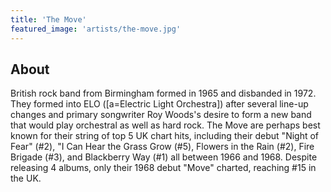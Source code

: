 ```yaml
---
title: 'The Move'
featured_image: 'artists/the-move.jpg'
---
```


## About

British rock band from Birmingham formed in 1965 and disbanded in 1972. They formed into ELO ([a=Electric Light Orchestra]) after several line-up changes and primary songwriter Roy Woods's desire to form a new band that would play orchestral as well as hard rock. The Move are perhaps best known for their string of top 5 UK chart hits, including their debut "Night of Fear" (#2), "I Can Hear the Grass Grow (#5), Flowers in the Rain (#2), Fire Brigade (#3), and Blackberry Way (#1) all between 1966 and 1968. Despite releasing 4 albums, only their 1968 debut "Move" charted, reaching #15 in the UK. 
